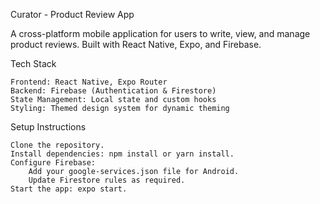 Curator - Product Review App

A cross-platform mobile application for users to write, view, and manage product reviews. Built with React Native, Expo, and Firebase.

Tech Stack

    Frontend: React Native, Expo Router
    Backend: Firebase (Authentication & Firestore)
    State Management: Local state and custom hooks
    Styling: Themed design system for dynamic theming

Setup Instructions

    Clone the repository.
    Install dependencies: npm install or yarn install.
    Configure Firebase:
        Add your google-services.json file for Android.
        Update Firestore rules as required.
    Start the app: expo start.
